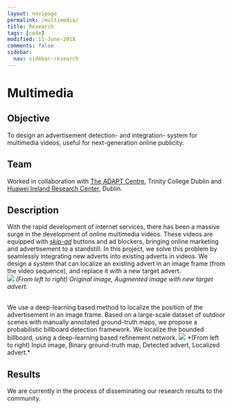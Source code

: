 ```yaml
---
layout: novipage
permalink: /multimedia/
title: Research
tags: [code]
modified: 11-June-2018
comments: false
sidebar:
  nav: sidebar-research
---
```


# Multimedia

## Objective 
To design an advertisement detection- and integration- system for multimedia videos, useful for next-generation online publicity. 

## Team
Worked in collaboration with [The ADAPT Centre](https://www.adaptcentre.ie/), Trinity College Dublin and [Huawei Ireland Research Center](http://www.huawei.com/en/about-huawei/corporate-information/research-development), Dublin. 

## Description 
With the rapid development of internet services, there has been a massive surge in the development of online multimedia videos. These videos are equipped with *[skip-ad](https://medium.com/@alenarajwani/the-mistake-you-make-each-time-you-press-the-skip-ad-button-on-youtube-e4f21b4d101c)* buttons and ad blockers, bringing online marketing and advertisement to a standstill. In this project, we solve this problem by seamlessly integrating new adverts into existing adverts in videos. We design a system that can localize an existing advert in an image frame (from the video sequence), and replace it with a new target advert.    
<img src="{{ site.baseurl }}/images/advert-story.png">
*(From left to right) Original image, Augmented image with new target advert.*   

<br />
We use a deep-learning based method to localize the position of the advertisement in an image frame. Based on a large-scale dataset of outdoor scenes with manually annotated ground-truth maps, we propose a probabilistic billboard detection framework. We localize the bounded billboard, using a deep-learning based refinement network. 
<img src="{{ site.baseurl }}/images/advert-localization.jpg">
*(From left to right) Input image, Binary ground-truth map, Detected advert, Localized advert.*  


## Results   
We are currently in the process of disseminating our research results to the community. 

